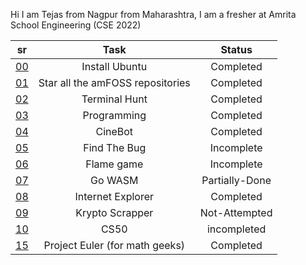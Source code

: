 Hi I am Tejas from Nagpur from Maharashtra, I am a fresher at Amrita School Engineering (CSE 2022)

| sr | Task | Status |
| :-:   | :-: | :-:|
| [00](https://github.com/TejasMG12/amfoss-tasks/tree/main/task-00) | Install Ubuntu | Completed |
| [01](https://github.com/TejasMG12/amfoss-tasks/tree/main/task-01) | Star all the amFOSS repositories | Completed |
| [02](https://github.com/TejasMG12/amfoss-tasks/tree/main/task-00) | Terminal Hunt | Completed |
| [03](https://github.com/TejasMG12/amfoss-tasks/tree/main/task-00) | Programming | Completed |
| [04](https://github.com/TejasMG12/amfoss-tasks/tree/main/task-00) | CineBot | Completed |
| [05](https://github.com/TejasMG12/amfoss-tasks/tree/main/task-00) | Find The Bug| Incomplete |
| [06](https://github.com/TejasMG12/amfoss-tasks/tree/main/task-00) | Flame game | Incomplete |
| [07](https://github.com/TejasMG12/amfoss-tasks/tree/main/task-00) | Go WASM | Partially-Done |
| [08](https://github.com/TejasMG12/amfoss-tasks/tree/main/task-00) | Internet Explorer | Completed |
| [09](https://github.com/TejasMG12/amfoss-tasks/tree/main/task-00) | Krypto Scrapper | Not-Attempted |
| [10](https://github.com/TejasMG12/amfoss-tasks/tree/main/task-00) | CS50 | incompleted |
| [15](https://github.com/TejasMG12/amfoss-tasks/tree/main/task-00) | Project Euler (for math geeks) | Completed |


